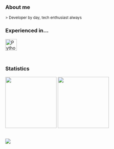 ### About me  
<sup>> Developer by day, tech enthusiast always </sup>
<div>
  <h3>Experienced in...</h3>
  <img height="36rem" src="https://skillicons.dev/icons?i=python,cs,javascript,typescript,angular,vue,mysql" 
       title="Python, C#, JavaScript, Typescript, Angular, Vue and SQL."/>
</div>

<br>

##  
### Statistics  
<div>  
  <img height="160rem" src="https://github-profile-summary-cards.vercel.app/api/cards/stats?username=ramon-victor&theme=github_dark"/>
  <img height="160rem" src="https://github-profile-summary-cards.vercel.app/api/cards/profile-details?username=ramon-victor&theme=github_dark"/>
</div>  

##  
![](https://visitor-badge.laobi.icu/badge?page_id=ramonvc.readme)
